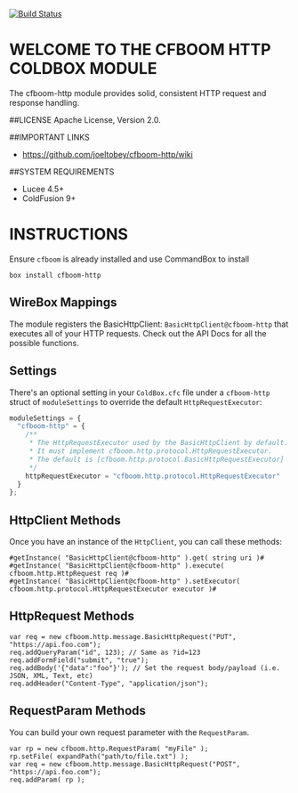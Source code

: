 [![Build Status](https://api.travis-ci.org/joeltobey/cfboom-http.svg?branch=development)](https://travis-ci.org/joeltobey/cfboom-http)

# WELCOME TO THE CFBOOM HTTP COLDBOX MODULE
The cfboom-http module provides solid, consistent HTTP request and response handling.

##LICENSE
Apache License, Version 2.0.

##IMPORTANT LINKS
- https://github.com/joeltobey/cfboom-http/wiki

##SYSTEM REQUIREMENTS
- Lucee 4.5+
- ColdFusion 9+

# INSTRUCTIONS
Ensure `cfboom` is already installed and use CommandBox to install

`box install cfboom-http`

## WireBox Mappings
The module registers the BasicHttpClient: `BasicHttpClient@cfboom-http` that executes all of your HTTP requests. Check out the API Docs for all the possible functions.

## Settings
There's an optional setting in your `ColdBox.cfc` file under a `cfboom-http` struct of `moduleSettings` to override the default `HttpRequestExecutor`:

```js
moduleSettings = {
  "cfboom-http" = {
    /**
     * The HttpRequestExecutor used by the BasicHttpClient by default.
     * It must implement cfboom.http.protocol.HttpRequestExecutor.
     * The default is [cfboom.http.protocol.BasicHttpRequestExecutor]
     */
    httpRequestExecutor = "cfboom.http.protocol.HttpRequestExecutor"
  }
};
```

## HttpClient Methods

Once you have an instance of the `HttpClient`, you can call these methods:

```
#getInstance( "BasicHttpClient@cfboom-http" ).get( string uri )#
#getInstance( "BasicHttpClient@cfboom-http" ).execute( cfboom.http.HttpRequest req )#
#getInstance( "BasicHttpClient@cfboom-http" ).setExecutor( cfboom.http.protocol.HttpRequestExecutor executor )#
```

## HttpRequest Methods

```
var req = new cfboom.http.message.BasicHttpRequest("PUT", "https://api.foo.com");
req.addQueryParam("id", 123); // Same as ?id=123
req.addFormField("submit", "true");
req.addBody('{"data":"foo"}'); // Set the request body/payload (i.e. JSON, XML, Text, etc)
req.addHeader("Content-Type", "application/json");
```

## RequestParam Methods

You can build your own request parameter with the `RequestParam`.

```
var rp = new cfboom.http.RequestParam( "myFile" );
rp.setFile( expandPath("path/to/file.txt") );
var req = new cfboom.http.message.BasicHttpRequest("POST", "https://api.foo.com");
req.addParam( rp );
```
